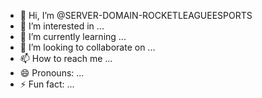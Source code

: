 - 👋 Hi, I’m @SERVER-DOMAIN-ROCKETLEAGUEESPORTS
- 👀 I’m interested in ...
- 🌱 I’m currently learning ...
- 💞️ I’m looking to collaborate on ...
- 📫 How to reach me ...
- 😄 Pronouns: ...
- ⚡ Fun fact: ...

<!---
SERVER-DOMAIN-ROCKETLEAGUEESPORTS/SERVER-DOMAIN-ROCKETLEAGUEESPORTS is a ✨ special ✨ repository because its `README.md` (this file) appears on your GitHub profile.
You can click the Preview link to take a look at your changes.
--->
